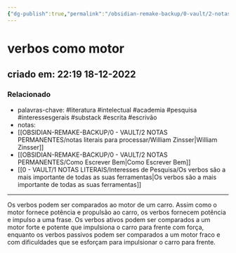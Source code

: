 ```yaml
---
{"dg-publish":true,"permalink":"/obsidian-remake-backup/0-vault/2-notas-permanentes/verbos-como-motor/","tags":["permanente","literatura","intelectual","academia","pesquisa","interessesgerais","substack","escrita","escrivão"],"dgHomeLink":true,"dgShowLocalGraph":true,"dgShowFileTree":true,"dgEnableSearch":true,"noteIcon":""}
---
```


# verbos como motor
## criado em: 22:19 18-12-2022

### Relacionado
- palavras-chave: #literatura #intelectual #academia #pesquisa #interessesgerais #substack #escrita #escrivão 
- notas: 
- [[OBSIDIAN-REMAKE-BACKUP/0 - VAULT/2 NOTAS PERMANENTES/notas literais para processar/William Zinsser\|William Zinsser]]
- [[OBSIDIAN-REMAKE-BACKUP/0 - VAULT/2 NOTAS PERMANENTES/Como Escrever Bem\|Como Escrever Bem]]
- [[0 - VAULT/1 NOTAS LITERAIS/Interesses de Pesquisa/Os verbos são a mais importante de todas as suas ferramentas\|Os verbos são a mais importante de todas as suas ferramentas]]
---
Os verbos podem ser comparados ao motor de um carro. Assim como o motor fornece potência e propulsão ao carro, os verbos fornecem potência e impulso a uma frase. Os verbos ativos podem ser comparados a um motor forte e potente que impulsiona o carro para frente com força, enquanto os verbos passivos podem ser comparados a um motor fraco e com dificuldades que se esforçam para impulsionar o carro para frente.